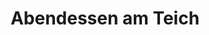 ---
layout: "pages/privatni-spa.njk"

title: 'Abendessen am Teich'
description: 'Erleben Sie ein romantisches Abendessen direkt auf der Oberfläche des Schlossteichs. Chateau Orlice bietet Ihnen ein unvergessliches Erlebnis in einer einzigartigen Atmosphäre.'
permalink: 'de/vecere-na-rybniku/'

eleventyNavigation:
  key: Abendessen am Teich
  parent: Dienstleistungen und Erlebnisse
  order: 100


landing:
  breadcrumbsHome: Startseite
  breadcrumbsCurrent: Abendessen am Teich

  heading: Abendessen auf der Oberfläche des Teiches

  mouseIconAlt: Computer-Maus-Symbol

  imageUrl: /assets/images/surroundings/surroundings-1.jpg
  imageAlt: Blick auf Chateau Orlice und den angrenzenden Teich


contentOne:
  topper: Abendessen am Teich
  heading: Abendessen wie ein Märchen auf dem Teich

  imageUrl: /assets/images/weddings/weddings-1.jpg
  imageAlt: Frischvermählte auf einem Boot auf dem Teich

  paragraphs:
    - text: Erleben Sie einen bezaubernden Abend, an dem Realität und Märchen aufeinandertreffen... Setzen Sie sich an einen Tisch, der direkt auf der Oberfläche des Teiches schwimmt, und lassen Sie sich von der Atmosphäre mitreißen, als ob Sie sich gerade in der Welt des Märchens Die Prinzessin der Mühle wiederfinden würden. So wie sie auf der Wasseroberfläche spazieren ging, werden Sie sich fühlen, als würden Sie schweben - weit weg vom Trubel der Welt, umgeben von der Stille der Natur, dem Spiegel der Oberfläche und dem Licht der Kerzen.

  cta: Reservierung
---